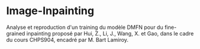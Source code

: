 # Image-Inpainting
Analyse et reproduction d'un training du modèle DMFN pour du fine-grained inpainting proposé par Hui, Z., Li, J., Wang, X. et Gao, dans le cadre du cours CHPS904, encadré par M. Bart Lamiroy. 
